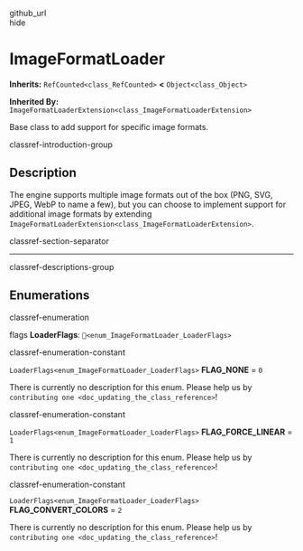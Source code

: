 github\_url  
hide

# ImageFormatLoader

**Inherits:** `RefCounted<class_RefCounted>` **&lt;**
`Object<class_Object>`

**Inherited By:**
`ImageFormatLoaderExtension<class_ImageFormatLoaderExtension>`

Base class to add support for specific image formats.

classref-introduction-group

## Description

The engine supports multiple image formats out of the box (PNG, SVG,
JPEG, WebP to name a few), but you can choose to implement support for
additional image formats by extending
`ImageFormatLoaderExtension<class_ImageFormatLoaderExtension>`.

classref-section-separator

------------------------------------------------------------------------

classref-descriptions-group

## Enumerations

classref-enumeration

flags **LoaderFlags**: `🔗<enum_ImageFormatLoader_LoaderFlags>`

classref-enumeration-constant

`LoaderFlags<enum_ImageFormatLoader_LoaderFlags>` **FLAG\_NONE** = `0`

There is currently no description for this enum. Please help us by
`contributing one <doc_updating_the_class_reference>`!

classref-enumeration-constant

`LoaderFlags<enum_ImageFormatLoader_LoaderFlags>`
**FLAG\_FORCE\_LINEAR** = `1`

There is currently no description for this enum. Please help us by
`contributing one <doc_updating_the_class_reference>`!

classref-enumeration-constant

`LoaderFlags<enum_ImageFormatLoader_LoaderFlags>`
**FLAG\_CONVERT\_COLORS** = `2`

There is currently no description for this enum. Please help us by
`contributing one <doc_updating_the_class_reference>`!
